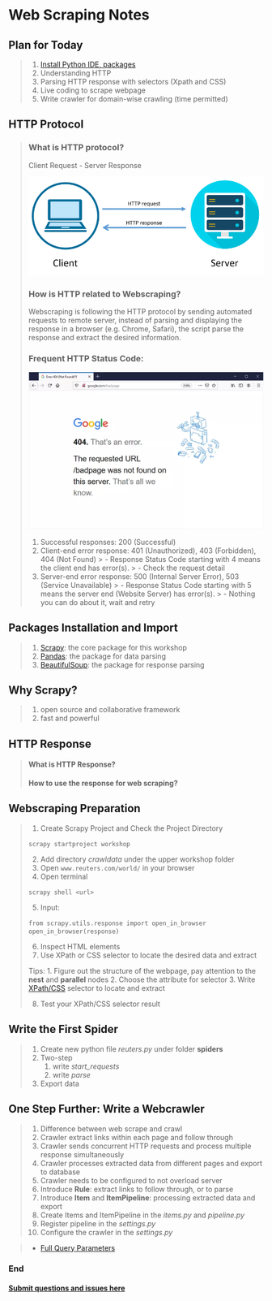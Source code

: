 # Web Scraping Notes

## Plan for Today
> 1. [Install Python IDE, packages](Python_IDE_Setup.md)
> 2. Understanding HTTP
> 3. Parsing HTTP response with selectors (Xpath and CSS)
> 4. Live coding to scrape webpage
> 5. Write crawler for domain-wise crawling (time permitted)


## HTTP Protocol
> ### What is HTTP protocol?
>  Client Request - Server Response
> 
> ![Request-Response](source/HTTP_Request_Response.png)
>  ### How is HTTP related to Webscraping?
> Webscraping is following the HTTP protocol by sending automated requests to remote server, instead of parsing and displaying the response in a browser (e.g. Chrome, Safari), the script parse the response and extract the desired information.
> 
> ### Frequent HTTP Status Code:
> ![404](source/google404.webp)
> 1. Successful responses: 200 (Successful)
> 2. Client-end error response: 401 (Unauthorized), 403 (Forbidden), 404 (Not Found)
     >     - Response Status Code starting with 4 means the client end has error(s).
     >     - Check the request detail
> 3. Server-end error response: 500 (Internal Server Error), 503 (Service Unavailable)
     >     - Response Status Code starting with 5 means the server end (Website Server) has error(s).
     >     - Nothing you can do about it, wait and retry

## Packages Installation and Import
> 1. [Scrapy](https://docs.scrapy.org/en/latest/): the core package for this workshop 
> 2. [Pandas](https://pandas.pydata.org/docs/getting_started/overview.html): the package for data parsing
> 3. [BeautifulSoup](https://pandas.pydata.org/docs/getting_started/overview.html): the package for response parsing

## Why Scrapy?
> 1. open source and collaborative framework
> 2. fast and powerful

## HTTP Response
> #### What is HTTP Response?
> #### How to use the response for web scraping?

## Webscraping Preparation
> 1. Create Scrapy Project and Check the Project Directory
> ```azure
> scrapy startproject workshop 
> ```
> 2. Add directory *crawldata* under the upper workshop folder 
> 3. Open ```www.reuters.com/world/``` in your browser
> 4. Open terminal
> ```azure
> scrapy shell <url> 
> ```
> 5. Input:
> ```azure
> from scrapy.utils.response import open_in_browser
> open_in_browser(response)
> ```
> 6. Inspect HTML elements
> 7. Use XPath or CSS selector to locate the desired data and extract
> 
>   Tips:
>      1. Figure out the structure of the webpage, pay attention to the **nest** and **parallel** nodes
>      2. Choose the attribute for selector
>      3. Write [XPath/CSS](https://doc.scrapy.org/en/latest/topics/selectors.html#extensions-to-css-selectors) selector to locate and extract
> 
> 8. Test your XPath/CSS selector result 

## Write the First Spider
> 1. Create new python file *reuters.py* under folder **spiders**
> 2. Two-step
>    1. write *start_requests*
>    2. write *parse*
> 3. Export data  
 
## One Step Further: Write a Webcrawler
> 1. Difference between web scrape and crawl 
>   1. Crawler extract links within each page and follow through
>   2. Crawler sends concurrent HTTP requests and process multiple response simultaneously
>   3. Crawler processes extracted data from different pages and export to database
>   4. Crawler needs to be configured to not overload server
> 2. Introduce **Rule**: extract links to follow through, or to parse
> 3. Introduce **Item** and **ItemPipeline**: processing extracted data and export
> 4. Create Items and ItemPipeline in the *items.py* and *pipeline.py*
> 5. Register pipeline in the *settings.py*
> 6. Configure the crawler in the *settings.py*



> * [Full Query Parameters]()


### End

####  [Submit questions and issues here](https://github.com/Lucy-Family-Institute/CSSR-Workshop-Scrapy/issues) ####

